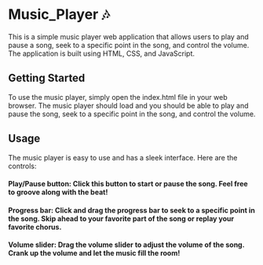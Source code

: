 # Music_Player 🎶

 This is a simple music player web application that allows users to play and pause a song, seek to a specific point in the song, and control the volume. The application is built using HTML, CSS, and JavaScript.

## Getting Started

To use the music player, simply open the index.html file in your web browser. The music player should load and you should be able to play and pause the song, seek to a specific point in the song, and control the volume.


## Usage
The music player is easy to use and has a sleek interface. Here are the controls:

#### Play/Pause button: Click this button to start or pause the song. Feel free to groove along with the beat!
#### Progress bar: Click and drag the progress bar to seek to a specific point in the song. Skip ahead to your favorite part of the song or replay your favorite chorus.
####  Volume slider: Drag the volume slider to adjust the volume of the song. Crank up the volume and let the music fill the room!
